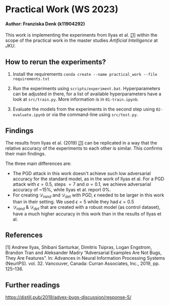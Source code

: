 # Practical Work (WS 2023)

#### Author: Franziska Denk (k11904292)


This work is implementing the experiments from Ilyas et al. [[1]](#1) within the scope of the practical work in the master studies *Artificial Intelligence* at *JKU*.

## How to rerun the experiments?
1. Install the requirements
```conda create --name practical_work --file requirements.txt```

2. Run the experiments using `scripts/experiment.bat`. Hyperparameters can be adjusted in there, for a list of available hyperparameters have a look at `src/train.py`.
More information is in `01-train.ipynb`.

3. Evaluate the models from the experiments in the second step using `02-evaluate.ipynb` or via the command-line using `src/test.py`.

## Findings
The results from Ilyas et al. (2019) [[1]](#1) can be replicated in a way that the relative accuracy of the experiments to each other is similar.
This confirms their main findings.

The three main differences are:
* The PGD attack in this work doesn't achieve such low adversarial accuracy for the standard model, as in the work of Ilyas et al. For a PGD attack with $\epsilon=0.5$, steps $=7$ and $\alpha=0.1$, we achieve adversarial accuracy of ~$15$%, while Ilyas et al. report $0$%.
* For creating $\mathcal{D}_{rand}$ and $\mathcal{D}_{det}$ with PGD, $\epsilon$ needed to be larger in this work than in their setting. We used $\epsilon=5$ while they had $\epsilon=0.5$
* $\mathcal{D} _{rand}$ & $\mathcal{D} _{det}$ that are created with a robust model (as control dataset), have a much higher accuracy in this work than in the results of Ilyas et al.


## References
<a id="1">[1]</a> 
Andrew Ilyas, Shibani Santurkar, Dimitris Tsipras, Logan Engstrom, Brandon Tran and Aleksander Madry
“Adversarial Examples Are Not Bugs, They Are Features”.
In: Advances in Neural Information Processing Systems (NeurIPS). vol. 32. Vancouver, Canada: Curran Associates,
Inc., 2019, pp. 125–136.

## Further readings
https://distill.pub/2019/advex-bugs-discussion/response-5/
